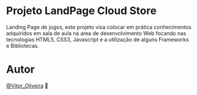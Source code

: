 # Projeto LandPage Cloud Store
Landing Page de jogos, este projeto visa colocar em prática conhecimentos adquiridos em sala de aula na area de desenvolvimento Web focando nas tecnologias HTML5, CSS3, Javascript e a utilização de alguns Frameworks e Bibliotecas.

# Autor
[@Vitor_Oliveira](https://github.com/Non-entityy) :raising_hand:



